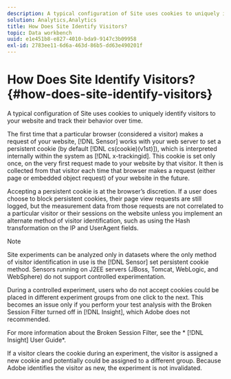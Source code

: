```yaml
---
description: A typical configuration of Site uses cookies to uniquely identify visitors to your website and track their behavior over time.
solution: Analytics,Analytics
title: How Does Site Identify Visitors?
topic: Data workbench
uuid: e1e451b8-e827-4010-bda9-9147c3b09958
exl-id: 2783ee11-6d6a-463d-86b5-dd63e490201f
---
```

# How Does Site Identify Visitors?{#how-does-site-identify-visitors}

A typical configuration of Site uses cookies to uniquely identify visitors to your website and track their behavior over time.

The first time that a particular browser (considered a visitor) makes a request of your website, [!DNL Sensor] works with your web server to set a persistent cookie (by default [!DNL cs(cookie)(v1st)]), which is interpreted internally within the system as [!DNL x-trackingid]. This cookie is set only once, on the very first request made to your website by that visitor. It then is collected from that visitor each time that browser makes a request (either page or embedded object request) of your website in the future.

Accepting a persistent cookie is at the browser’s discretion. If a user does choose to block persistent cookies, their page view requests are still logged, but the measurement data from those requests are not correlated to a particular visitor or their sessions on the website unless you implement an alternate method of visitor identification, such as using the Hash transformation on the IP and UserAgent fields.

>[!NOTE]
>
>Site experiments can be analyzed only in datasets where the only method of visitor identification in use is the [!DNL Sensor] set persistent cookie method. Sensors running on J2EE servers (JBoss, Tomcat, WebLogic, and WebSphere) do not support controlled experimentation.

During a controlled experiment, users who do not accept cookies could be placed in different experiment groups from one click to the next. This becomes an issue only if you perform your test analysis with the Broken Session Filter turned off in [!DNL Insight], which Adobe does not recommended.

For more information about the Broken Session Filter, see the * [!DNL Insight] User Guide*.

If a visitor clears the cookie during an experiment, the visitor is assigned a new cookie and potentially could be assigned to a different group. Because Adobe identifies the visitor as new, the experiment is not invalidated.
